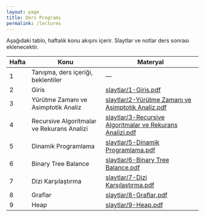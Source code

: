 ```yaml
---
layout: page
title: Ders Programı
permalink: /lectures
---
```


Aşağıdaki tablo, haftalık konu akışını içerir. Slaytlar ve notlar ders sonrası eklenecektir.

| Hafta | Konu | Materyal |
|---|---|---|
| 1 | Tanışma, ders içeriği, beklentiler | — |
| 2 | Giris| [slaytlar/1-Giris.pdf](#) |
| 3 | Yürütme Zamanı ve Asimptotik Analiz  | [slaytlar/2-Yürütme Zamanı ve Asimptotik Analiz.pdf](#) |
| 4 | Recursive Algoritmalar ve Rekurans Analizi | [slaytlar/3-Recursive Algoritmalar ve Rekurans Analizi.pdf](#) |
| 5 | Dinamik Programlama| [slaytlar/5-Dinamik Programlama.pdf](#) |
| 6 | Binary Tree Balance | [slaytlar/6-Binary Tree Balance.pdf](#) |
| 7 | Dizi Karşılaştırma| [slaytlar/7-Dizi Karşılaştırma.pdf](#) |
| 8 | Graflar| [slaytlar/8-Graflar.pdf](#) |
| 9 | Heap | [slaytlar/9-Heap.pdf](#) |
